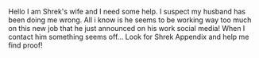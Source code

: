 Hello I am Shrek's wife and I need some help. I suspect my husband has been doing me wrong. All i know is he seems to be working way too much on this new job that he just announced on his work social media! When I contact him something seems off... Look for Shrek Appendix and help me find proof!